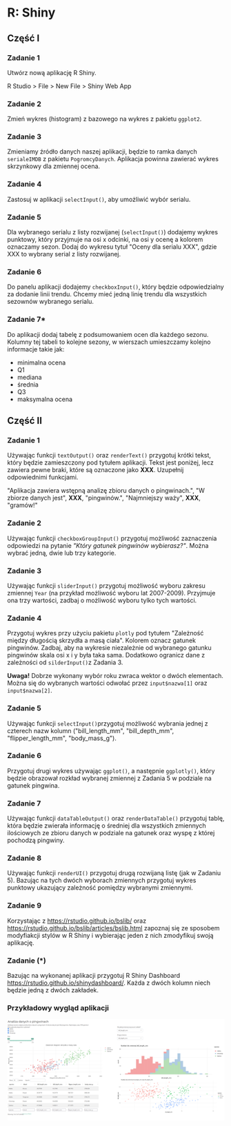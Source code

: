 # R: Shiny 

## Część I

### Zadanie 1

Utwórz nową aplikację R Shiny.

R Studio > File > New File > Shiny Web App

### Zadanie 2

Zmień wykres (histogram) z bazowego na wykres z pakietu `ggplot2`.

### Zadanie 3

Zmieniamy źródło danych naszej aplikacji, będzie to ramka danych `serialeIMDB` z pakietu `PogromcyDanych`. Aplikacja powinna zawierać wykres skrzynkowy dla zmiennej ocena.

### Zadanie 4

Zastosuj w aplikacji `selectInput()`, aby umożliwić wybór serialu.

### Zadanie 5

Dla wybranego serialu z listy rozwijanej (`selectInput()`) dodajemy wykres punktowy, który przyjmuje na osi x odcinki, na osi y ocenę a kolorem oznaczamy sezon.
Dodaj do wykresu tytuł "Oceny dla serialu XXX", gdzie XXX to wybrany serial z listy rozwijanej.

### Zadanie 6

Do panelu aplikacji dodajemy `checkboxInput()`, który będzie odpowiedzialny za dodanie linii trendu. Chcemy mieć jedną linię trendu dla wszystkich sezownów wybranego serialu.

### Zadanie 7\*

Do aplikacji dodaj tabelę z podsumowaniem ocen dla każdego sezonu. Kolumny tej tabeli to kolejne sezony, w wierszach umieszczamy kolejno informacje takie jak:
- minimalna ocena
- Q1
- mediana
- średnia
- Q3
- maksymalna ocena


## Część II

### Zadanie 1 
 
Używając funkcji `textOutput()` oraz `renderText()` przygotuj krótki tekst, który będzie zamieszczony pod tytułem aplikacji.
Tekst jest poniżej, lecz zawiera pewne braki, które są oznaczone jako **XXX**. Uzupełnij odpowiednimi funkcjami.

"Aplikacja zawiera wstępną analizę zbioru danych o pingwinach.", 
"W zbiorze danych jest", 
**XXX**, 
"pingwinów.",
"Najmniejszy waży",
**XXX**, 
"gramów!"


### Zadanie 2

Używając funkcji `checkboxGroupInput()` przygotuj możliwość zaznaczenia odpowiedzi na pytanie *"Który gatunek pingwinów wybierasz?"*. Można wybrać jedną, dwie lub trzy kategorie.


### Zadanie 3

Używając funkcji `sliderInput()` przygotuj możliwość wyboru zakresu zmiennej `Year` (na przykład możliwość wyboru lat 2007-2009). Przyjmuje ona trzy wartości, zadbaj o możliwość wyboru tylko tych wartości.


### Zadanie 4

Przygotuj wykres przy użyciu pakietu `plotly` pod tytułem "Zależność między długością skrzydła a masą ciała". Kolorem oznacz gatunek pingwinów. Zadbaj, aby na wykresie niezależnie od wybranego gatunku pingwinów skala osi x i y była taka sama. Dodatkowo ogranicz dane z zależności od `silderInput()`z Zadania 3.

**Uwaga!** Dobrze wykonany wybór roku zwraca wektor o dwóch elementach. Można się do wybranych wartości odwołać przez `input$nazwa[1]` oraz `input$nazwa[2]`.


### Zadanie 5

Używając funkcji `selectInput()`przygotuj możliwość wybrania jednej z czterech nazw kolumn ("bill_length_mm", "bill_depth_mm", "flipper_length_mm", "body_mass_g").


### Zadanie 6

Przygotuj drugi wykres używając `ggplot()`, a następnie `ggplotly()`, który będzie obrazował rozkład wybranej zmiennej z Zadania 5 w podziale na gatunek pingwina.

### Zadanie 7

Używając funkcji `dataTableOutput()` oraz `renderDataTable()` przygotuj tablę, która będzie zwierała informację o średniej dla wszystkich zmiennych ilościowych ze zbioru danych w podziale na gatunek oraz wyspę z której pochodzą pingwiny.

### Zadanie 8

Używając funkcji `renderUI()` przygotuj drugą rozwijaną listę (jak w Zadaniu 5). Bazując na tych dwóch wyborach zmiennych przygotuj wykres punktowy ukazujący zależność pomiędzy wybranymi zmiennymi.

### Zadanie 9

Korzystając z https://rstudio.github.io/bslib/ oraz https://rstudio.github.io/bslib/articles/bslib.html zapoznaj się ze sposobem modyfiakcji stylów w R Shiny i wybierając jeden z nich zmodyfikuj swoją aplikację.

### Zadanie (*)

Bazując na wykonanej aplikacji przygotuj R Shiny Dashboard https://rstudio.github.io/shinydashboard/. Każda z dwóch kolumn niech będzie jedną z dwóch zakładek.


### Przykładowy wygląd aplikacji 

![plot](app.png)
 
